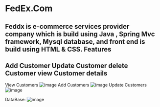 # FedEx.Com

Feddx is e-commerce services provider company which is build using Java , Spring Mvc framework, Mysql database, and front end is build using HTML & CSS.
Features
-------------------------------------------
Add Customer 
Update Customer 
delete Customer
view  Customer details 
-------------------------------------------

View Customers
![image](https://user-images.githubusercontent.com/91592513/204138669-9b67ebf2-300e-4c6c-9187-a0b2256048bc.png)
Add Customers
![image](https://user-images.githubusercontent.com/91592513/204138679-4ff9945f-3c92-46f6-a763-be9549b87421.png)
Update Customers
![image](https://user-images.githubusercontent.com/91592513/204138691-c0c6f272-1171-4608-b2e9-39b239dae361.png)

DataBase:
![image](https://user-images.githubusercontent.com/91592513/204138722-b5644892-50c0-414d-8c11-8baba419a715.png)


